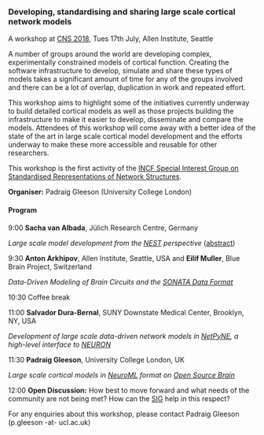 

### Developing, standardising and sharing large scale cortical network models


A workshop at [CNS 2018](http://www.cnsorg.org/cns-2018-workshops), Tues 17th July, Allen Institute, Seattle

A number of groups around the world are developing complex, experimentally constrained models of cortical function. Creating the software infrastructure to develop, simulate and share these types of models takes a significant amount of time for any of the groups involved and there can be a lot of overlap, duplication in work and repeated effort. 

This workshop aims to highlight some of the initiatives currently underway to build detailed cortical models as well as those projects building the infrastructure to make it easier to develop, disseminate and compare the models. Attendees of this workshop will come away with a better idea of the state of the art in large scale cortical model development and the efforts underway to make these more accessible and reusable for other researchers. 

This workshop is the first activity of the [INCF Special Interest Group on Standardised Representations of Network Structures](https://www.incf.org/activities/standards-and-best-practices/incf-special-interest-groups/incf-sig-on-standardised). 


**Organiser:** Padraig Gleeson (University College London)

#### Program

9:00 **Sacha van Albada**, Jülich Research Centre, Germany

*Large scale model development from the [NEST](http://www.nest-simulator.org) perspective* ([abstract](https://github.com/OpenSourceBrain/OSB_Documentation/raw/master/resources/docs/CNS2018/seattle18_abstract_albada.pdf))

9:30 **Anton Arkhipov**, Allen Institute, Seattle, USA and **Eilif Muller**, Blue Brain Project, Switzerland

*Data-Driven Modeling of Brain Circuits and the [SONATA Data Format](https://github.com/AllenInstitute/sonata)*

10:30 Coffee break

11:00 **Salvador Dura-Bernal**, SUNY Downstate Medical Center, Brooklyn, NY, USA

*Development of large scale data-driven network models in [NetPyNE](http://www.netpyne.org/), a high-level interface to [NEURON](https://www.neuron.yale.edu/neuron)*

11:30 **Padraig Gleeson**, University College London, UK

*Large scale cortical models in [NeuroML](https://www.neuroml.org/) format on [Open Source Brain](http://www.opensourcebrain.org/)*

12:00 **Open Discussion:** How best to move forward and what needs of the community are not being met? How can the [SIG](https://www.incf.org/activities/standards-and-best-practices/incf-special-interest-groups/incf-sig-on-standardised) help in this respect?


For any enquiries about this workshop, please contact Padraig Gleeson (p.gleeson -at- ucl.ac.uk)

